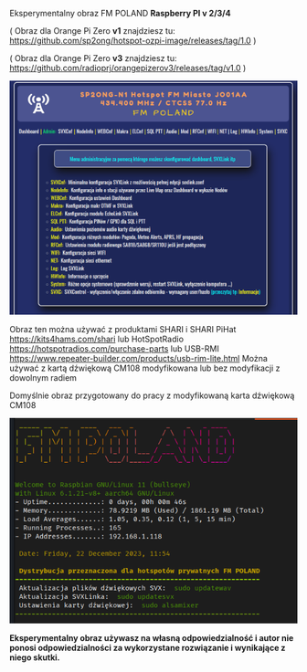 Eksperymentalny obraz FM POLAND **Raspberry PI v 2/3/4**

( Obraz dla Orange Pi Zero **v1** znajdziesz tu: https://github.com/sp2ong/hotspot-ozpi-image/releases/tag/1.0 )

( Obraz dla Orange Pi Zero **v3** znajdziesz tu:  https://github.com/radioprj/orangepizerov3/releases/tag/v1.0 )


![Admin Menu](https://github.com/FM-POLAND/hotspot-rpi-image/blob/main/admin-menu.png)

Obraz ten można używać z produktami SHARI i SHARI PiHat https://kits4hams.com/shari lub HotSpotRadio https://hotspotradios.com/purchase-parts lub USB-RMI https://www.repeater-builder.com/products/usb-rim-lite.html
Można używać  z kartą dźwiękową CM108 modyfikowana lub bez modyfikacji z dowolnym radiem

Domyślnie obraz przygotowany do pracy z modyfikowaną karta dźwiękową CM108



![Raspberry](https://github.com/FM-POLAND/hotspot-rpi-image/blob/main/rpi-login.png)




**Eksperymentalny obraz używasz na własną odpowiedzialność i autor nie ponosi odpowiedzialności za wykorzystane rozwiązanie i wynikające z niego skutki.**



